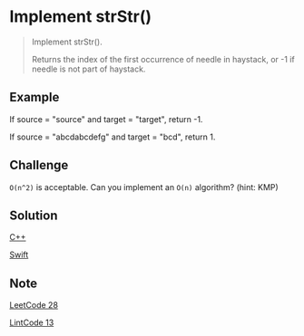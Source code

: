 # Implement strStr()

> Implement strStr().
>
> Returns the index of the first occurrence of needle in haystack, or -1 if needle is not part of haystack.

## Example

If source = "source" and target = "target", return -1.

If source = "abcdabcdefg" and target = "bcd", return 1.

## Challenge

`O(n^2)` is acceptable. Can you implement an `O(n)` algorithm? (hint: KMP)

## Solution

[C++](solution1.cpp)

[Swift](solution1.swift)

## Note

[LeetCode 28](https://leetcode.com/problems/implement-strstr/)

[LintCode 13](https://www.lintcode.com/en/problem/strstr/)